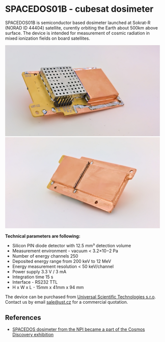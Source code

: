 # SPACEDOS01B - cubesat dosimeter

SPACEDOS01B is semiconductor based dosimeter launched at Sokrat-R (NORAD ID 44404) satellite, curently orbiting the Earth about 500km above surface.
The device is intended for measurement of cosmic radiation in mixed ionization fields on board satellites. 

![SPACEDOS01B device from bottom side](doc/src/img/SPACEDOS01B_bottom.jpg "PCB")
![SPACEDOS01B device from top side](doc/src/img/SPACEDOS01B_top.jpg "PCB")

**Technical parameters are following:**
* Silicon PIN diode detector with 12.5 mm³ detection volume
* Measurement environment - vacuum < 3.2×10−2 Pa
* Number of energy channels 250
* Deposited energy range from 200 keV to 12 MeV
* Energy measurement resolution < 50 keV/channel
* Power supply 3.3 V / 3 mA 
* Integration time 15 s
* Interface - RS232 TTL
* H x W  x  L - 15mm x 41mm x 94 mm


The device can be purchased from [Universal Scientific Technologies s.r.o](http://www.ust.cz). Contact us by email sale@ust.cz for a commercial quotation.

## References

  * [SPACEDOS dosimeter from the NPI became a part of the Cosmos Discovery exhibition](http://www.ujf.cas.cz/en/news/SPACEDOS-dosimeter-from-the-NPI-became-a-part-of-the-Cosmos-Discovery-exhibition/)
 
